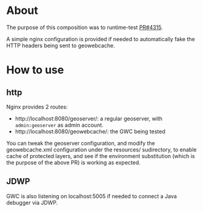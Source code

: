 # About

The purpose of this composition was to runtime-test
[PR#4315](https://github.com/georchestra/georchestra/pull/4315).

A simple nginx configuration is provided if needed
to automatically fake the HTTP headers being sent to geowebcache.

# How to use

## http

Nginx provides 2 routes:
* http://localhost:8080/geoserver/: a regular geoserver, with `admin:geoserver` as admin account.
* http://localhost:8080/geowebcache/: the GWC being tested

You can tweak the geoserver configuration, and modify the geowebcache.xml configuration
under the resources/ sudirectory, to enable cache of protected layers, and see
if the environment substitution (which is the purpose of the above PR) is
working as expected.

## JDWP

GWC is also listening on localhost:5005 if needed to connect a Java debugger via JDWP.
